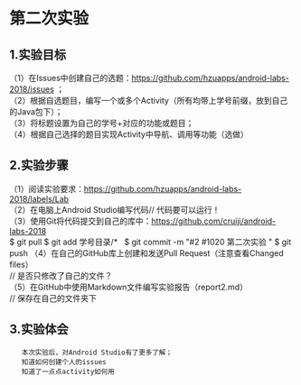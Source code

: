 # 第二次实验
 
## 1.实验目标

  （1）在Issues中创建自己的选题：https://github.com/hzuapps/android-labs-2018/issues ；<br>
  （2）根据自选题目，编写一个或多个Activity（所有均带上学号前缀，放到自己的Java包下）；<br>
  （3）将标题设置为自己的学号+对应的功能或题目；<br>
  （4）根据自己选择的题目实现Activity中导航、调用等功能（选做）<br>
 
## 2.实验步骤
  （1）阅读实验要求：https://github.com/hzuapps/android-labs-2018/labels/Lab <br>
  （2）在电脑上Android Studio编写代码// 代码要可以运行！ <br>
  （3）使用Git将代码提交到自己的库中：https://github.com/cruiji/android-labs-2018 <br>
    $ git pull
    $ git add 学号目录/* 
    $ git commit -m "#2 #1020 第二次实验 "
    $ git push
  （4）在自己的GitHub库上创建和发送Pull Request（注意查看Changed files） <br>
        // 是否只修改了自己的文件？ <br>
  （5）在GitHub中使用Markdown文件编写实验报告（report2.md） <br>
       // 保存在自己的文件夹下 <br>
 ## 3.实验体会
       本次实验后，对Android Studio有了更多了解；
       知道如何创建个人的issues
       知道了一点点activity如何用
